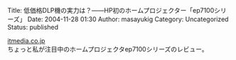 Title: 低価格DLP機の実力は？——HP初のホームプロジェクター「ep7100シリーズ」
Date: 2004-11-28 01:30
Author: masayukig
Category: Uncategorized
Status: published

[itmedia.co.jp](http://www.itmedia.co.jp/lifestyle/articles/0411/26/news025.html)  
ちょっと私が注目中のホームプロジェクタep7100シリーズのレビュー。
